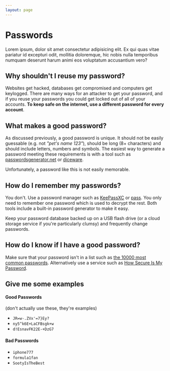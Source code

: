 ```yaml
---
layout: page
---
```


# Passwords

Lorem ipsum, dolor sit amet consectetur adipisicing elit. Ex qui quas vitae pariatur id excepturi odit, mollitia doloremque, hic nobis nulla temporibus numquam deserunt harum animi eos voluptatum accusantium vero?

## Why shouldn't I reuse my password?

Websites get hacked, databases get compromised and computers get keylogged. There are many ways for an attacker to get your password, and if you reuse your passwords you could get locked out of all of your accounts. **To keep safe on the internet, use a different password for every account**.

## What makes a good password?

As discussed previously, a good password is unique. It should not be easily guessable (e.g. not *"pet's name 123"*), should be long (8+ characters) and should include letters, numbers and symbols. The easiest way to generate a password meeting these requirements is with a tool such as [passwordsgenerator.net](http://passwordsgenerator.net/) or [diceware](http://world.std.com/~reinhold/diceware.html).

Unfortunately, a password like this is not easily memorable.

## How do I remember my passwords?

You don't. Use a password manager such as [KeePassXC](https://keepassxc.org/) or [pass](https://www.passwordstore.org/). You only need to remember one password which is used to decrypt the rest. Both tools include a built-in password generator to make it easy.

Keep your password database backed up on a USB flash drive (or a cloud storage service if you're particularly clumsy) and frequently change passwords.

## How do I know if I have a good password?

Make sure that your password isn't in a list such as [the 10000 most common passwords](https://github.com/danielmiessler/SecLists/blob/master/Passwords/10k_most_common.txt). Alternatively use a service such as [How Secure Is My Password](https://howsecureismypassword.net/).

## Give me some examples

#### Good Passwords

(don't actually use these, they're examples)

* `JR=w-.ZVx'=7}Ey?`
* `ny5^k6E+LaCFBsgk+w`
* `d!EsnavFK22E-+DzG7`

#### Bad Passwords

* `iphone777`
* `formula1fan`
* `SootyIsTheBest`

